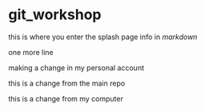 # git_workshop

this is where you enter the splash page info in _markdown_

one more line

making a change in my personal account

this is a change from the main repo

this is a change from my computer

